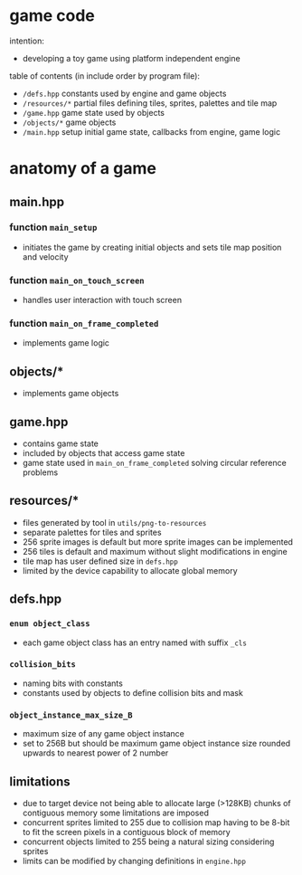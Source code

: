 # game code

intention:
* developing a toy game using platform independent engine

table of contents (in include order by program file):
* `/defs.hpp` constants used by engine and game objects
* `/resources/*` partial files defining tiles, sprites, palettes and tile map
* `/game.hpp` game state used by objects
* `/objects/*` game objects
* `/main.hpp` setup initial game state, callbacks from engine, game logic

# anatomy of a game

## main.hpp
### function `main_setup`
* initiates the game by creating initial objects and sets tile map position and velocity
### function `main_on_touch_screen`
* handles user interaction with touch screen
### function `main_on_frame_completed`
* implements game logic

## objects/*
* implements game objects

## game.hpp
* contains game state
* included by objects that access game state
* game state used in `main_on_frame_completed` solving circular reference problems

## resources/*
* files generated by tool in `utils/png-to-resources`
* separate palettes for tiles and sprites
* 256 sprite images is default but more sprite images can be implemented
* 256 tiles is default and maximum without slight modifications in engine
* tile map has user defined size in `defs.hpp`
* limited by the device capability to allocate global memory

## defs.hpp
### `enum object_class`
* each game object class has an entry named with suffix `_cls`
### `collision_bits`
* naming bits with constants
* constants used by objects to define collision bits and mask
### `object_instance_max_size_B`
* maximum size of any game object instance
* set to 256B but should be maximum game object instance size rounded upwards to nearest power of 2 number

## limitations
* due to target device not being able to allocate large (>128KB) chunks of contiguous memory some limitations are imposed
* concurrent sprites limited to 255 due to collision map having to be 8-bit to fit the screen pixels in a contiguous block of memory
* concurrent objects limited to 255 being a natural sizing considering sprites
* limits can be modified by changing definitions in `engine.hpp`
